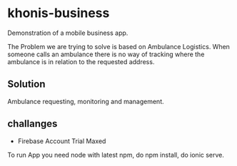 # khonis-business
Demonstration of a mobile business app.

The Problem we are trying to solve is based on Ambulance Logistics. 
When someone calls an ambulance there is no way of tracking where the ambulance is in relation to the requested address.

## Solution
Ambulance requesting, monitoring and management.

## challanges
- Firebase Account Trial Maxed

To run App you need node with latest npm, do npm install, do ionic serve.
